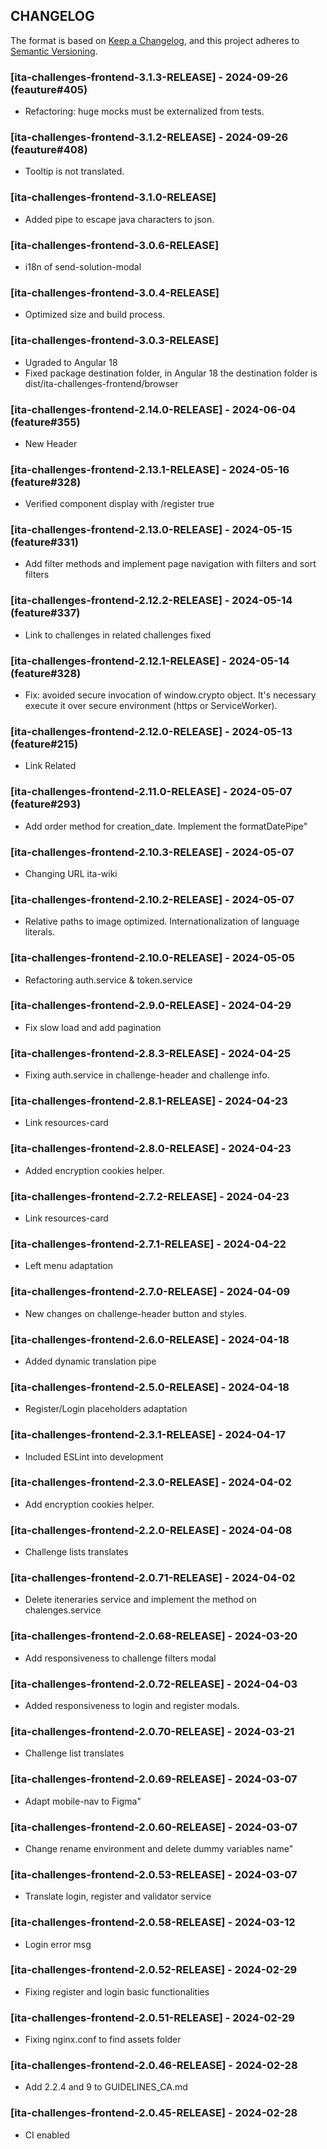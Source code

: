 ## CHANGELOG

The format is based on [Keep a Changelog](https://keepachangelog.com/en/1.0.0/),
and this project adheres to
[Semantic Versioning](https://semver.org/spec/v2.0.0.html).

### [ita-challenges-frontend-3.1.3-RELEASE] - 2024-09-26 (feauture#405)

- Refactoring: huge mocks must be externalized from tests.

### [ita-challenges-frontend-3.1.2-RELEASE] - 2024-09-26 (feauture#408)

- Tooltip is not translated.

### [ita-challenges-frontend-3.1.0-RELEASE]

- Added pipe to escape java characters to json.

### [ita-challenges-frontend-3.0.6-RELEASE]

- i18n of send-solution-modal

### [ita-challenges-frontend-3.0.4-RELEASE]

- Optimized size and build process.

### [ita-challenges-frontend-3.0.3-RELEASE]

- Ugraded to Angular 18
- Fixed package destination folder, in Angular 18 the destination folder is dist/ita-challenges-frontend/browser

### [ita-challenges-frontend-2.14.0-RELEASE] - 2024-06-04 (feature#355)

- New Header

### [ita-challenges-frontend-2.13.1-RELEASE] - 2024-05-16 (feature#328)

- Verified component display with /register true 

### [ita-challenges-frontend-2.13.0-RELEASE] - 2024-05-15 (feature#331)

- Add filter methods and implement page navigation with filters and sort filters

### [ita-challenges-frontend-2.12.2-RELEASE] - 2024-05-14 (feature#337)

- Link to challenges in related challenges fixed

### [ita-challenges-frontend-2.12.1-RELEASE] - 2024-05-14 (feature#328)

- Fix: avoided secure invocation of window.crypto object. It's necessary execute
  it over secure environment (https or ServiceWorker).

### [ita-challenges-frontend-2.12.0-RELEASE] - 2024-05-13 (feature#215)

- Link Related

### [ita-challenges-frontend-2.11.0-RELEASE] - 2024-05-07 (feature#293)

- Add order method for creation_date. Implement the formatDatePipe"

### [ita-challenges-frontend-2.10.3-RELEASE] - 2024-05-07

- Changing URL ita-wiki

### [ita-challenges-frontend-2.10.2-RELEASE] - 2024-05-07

- Relative paths to image optimized. Internationalization of language literals.

### [ita-challenges-frontend-2.10.0-RELEASE] - 2024-05-05

- Refactoring auth.service & token.service

### [ita-challenges-frontend-2.9.0-RELEASE] - 2024-04-29

- Fix slow load and add pagination

### [ita-challenges-frontend-2.8.3-RELEASE] - 2024-04-25

- Fixing auth.service in challenge-header and challenge info.

### [ita-challenges-frontend-2.8.1-RELEASE] - 2024-04-23

- Link resources-card

### [ita-challenges-frontend-2.8.0-RELEASE] - 2024-04-23

- Added encryption cookies helper.

### [ita-challenges-frontend-2.7.2-RELEASE] - 2024-04-23

- Link resources-card

### [ita-challenges-frontend-2.7.1-RELEASE] - 2024-04-22

- Left menu adaptation

### [ita-challenges-frontend-2.7.0-RELEASE] - 2024-04-09

- New changes on challenge-header button and styles.

### [ita-challenges-frontend-2.6.0-RELEASE] - 2024-04-18

- Added dynamic translation pipe

### [ita-challenges-frontend-2.5.0-RELEASE] - 2024-04-18

- Register/Login placeholders adaptation

### [ita-challenges-frontend-2.3.1-RELEASE] - 2024-04-17

- Included ESLint into development

### [ita-challenges-frontend-2.3.0-RELEASE] - 2024-04-02

- Add encryption cookies helper.

### [ita-challenges-frontend-2.2.0-RELEASE] - 2024-04-08

- Challenge lists translates

### [ita-challenges-frontend-2.0.71-RELEASE] - 2024-04-02

- Delete iteneraries service and implement the method on chalenges.service

### [ita-challenges-frontend-2.0.68-RELEASE] - 2024-03-20

- Add responsiveness to challenge filters modal

### [ita-challenges-frontend-2.0.72-RELEASE] - 2024-04-03

- Added responsiveness to login and register modals.

### [ita-challenges-frontend-2.0.70-RELEASE] - 2024-03-21

- Challenge list translates

### [ita-challenges-frontend-2.0.69-RELEASE] - 2024-03-07

- Adapt mobile-nav to Figma"

### [ita-challenges-frontend-2.0.60-RELEASE] - 2024-03-07

- Change rename environment and delete dummy variables name"

### [ita-challenges-frontend-2.0.53-RELEASE] - 2024-03-07

- Translate login, register and validator service

### [ita-challenges-frontend-2.0.58-RELEASE] - 2024-03-12

- Login error msg

### [ita-challenges-frontend-2.0.52-RELEASE] - 2024-02-29

- Fixing register and login basic functionalities

### [ita-challenges-frontend-2.0.51-RELEASE] - 2024-02-29

- Fixing nginx.conf to find assets folder

### [ita-challenges-frontend-2.0.46-RELEASE] - 2024-02-28

- Add 2.2.4 and 9 to GUIDELINES_CA.md

### [ita-challenges-frontend-2.0.45-RELEASE] - 2024-02-28

- CI enabled
